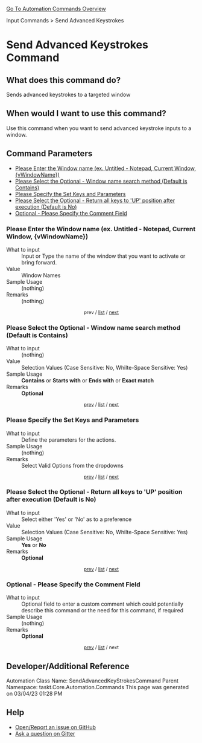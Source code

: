 <!--TITLE: Send Advanced Keystrokes Command -->
<!-- SUBTITLE: a command in the Input Commands group. -->
[Go To Automation Commands Overview](/automation-commands.md)


Input Commands &gt; Send Advanced Keystrokes


# Send Advanced Keystrokes Command


## What does this command do?
Sends advanced keystrokes to a targeted window


## When would I want to use this command?
Use this command when you want to send advanced keystroke inputs to a window.


<a id="param_list"></a>
## Command Parameters
- [Please Enter the Window name (ex. Untitled - Notepad, Current Window, {vWindowName})](#param_0)
- [Please Select the Optional - Window name search method (Default is Contains)](#param_1)
- [Please Specify the Set Keys and Parameters](#param_2)
- [Please Select the Optional - Return all keys to 'UP' position after execution (Default is No)](#param_3)
- [Optional - Please Specify the Comment Field](#param_4)


<a id="param_0"></a>
### Please Enter the Window name (ex. Untitled - Notepad, Current Window, {vWindowName})


<dl>
<dt>What to input</dt><dd>Input or Type the name of the window that you want to activate or bring forward.</dd>
<dt>Value</dt><dd>Window Names</dd>
<dt>Sample Usage</dt><dd>(nothing)</dd>
<dt>Remarks</dt><dd>(nothing)</dd>
</dl>




<div style="font-size: 90%; text-align: center">


prev / [list](#param_list) / [next](#param_1)


</div>


<a id="param_1"></a>
### Please Select the Optional - Window name search method (Default is Contains)


<dl>
<dt>What to input</dt><dd>(nothing)</dd>
<dt>Value</dt><dd>Selection Values (Case Sensitive: No, Whilte-Space Sensitive: Yes)</dd>
<dt>Sample Usage</dt><dd><strong>Contains</strong> or  <strong>Starts with</strong> or  <strong>Ends with</strong> or  <strong>Exact match</strong></dd>
<dt>Remarks</dt><dd><strong>Optional</strong><br></dd>
</dl>




<div style="font-size: 90%; text-align: center">


[prev](#param_1) / [list](#param_list) / [next](#param_2)


</div>


<a id="param_2"></a>
### Please Specify the Set Keys and Parameters


<dl>
<dt>What to input</dt><dd>Define the parameters for the actions.</dd>
<dt>Sample Usage</dt><dd>(nothing)</dd>
<dt>Remarks</dt><dd>Select Valid Options from the dropdowns</dd>
</dl>




<div style="font-size: 90%; text-align: center">


[prev](#param_2) / [list](#param_list) / [next](#param_3)


</div>


<a id="param_3"></a>
### Please Select the Optional - Return all keys to 'UP' position after execution (Default is No)


<dl>
<dt>What to input</dt><dd>Select either 'Yes' or 'No' as to a preference</dd>
<dt>Value</dt><dd>Selection Values (Case Sensitive: No, Whilte-Space Sensitive: Yes)</dd>
<dt>Sample Usage</dt><dd><strong>Yes</strong> or  <strong>No</strong></dd>
<dt>Remarks</dt><dd><strong>Optional</strong><br></dd>
</dl>




<div style="font-size: 90%; text-align: center">


[prev](#param_3) / [list](#param_list) / [next](#param_4)


</div>


<a id="param_4"></a>
### Optional - Please Specify the Comment Field


<dl>
<dt>What to input</dt><dd>Optional field to enter a custom comment which could potentially describe this command or the need for this command, if required</dd>
<dt>Sample Usage</dt><dd>(nothing)</dd>
<dt>Remarks</dt><dd><strong>Optional</strong><br></dd>
</dl>




<div style="font-size: 90%; text-align: center">


[prev](#param_4) / [list](#param_list) / next


</div>


## Developer/Additional Reference
Automation Class Name: SendAdvancedKeyStrokesCommand
Parent Namespace: taskt.Core.Automation.Commands
This page was generated on 03/04/23 01:28 PM


## Help
- [Open/Report an issue on GitHub](https://github.com/rcktrncn/taskt/issues/new)
- [Ask a question on Gitter](https://gitter.im/taskt-rpa/Lobby)
